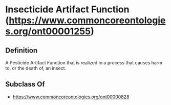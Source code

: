 # Insecticide Artifact Function (https://www.commoncoreontologies.org/ont00001255)

## Definition
A Pesticide Artifact Function that is realized in a process that causes harm to, or the death of, an insect.

## Subclass Of
- https://www.commoncoreontologies.org/ont00000828

